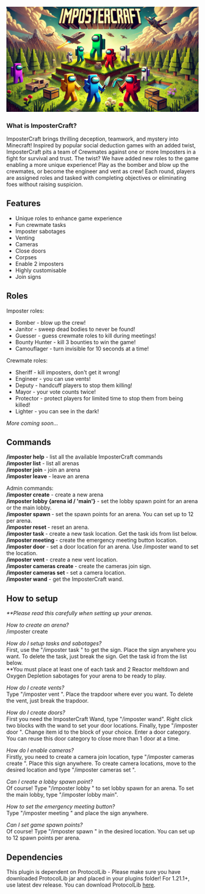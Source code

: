![Banner](./resources/Banner.png)

### What is ImposterCraft?
ImposterCraft brings thrilling deception, teamwork, and mystery into Minecraft! Inspired by popular social deduction games with an added twist, ImposterCraft pits a team of Crewmates against one or more Imposters in a fight for survival and trust. The twist? We have added new roles to the game enabling a more unique experience! Play as the bomber and blow up the crewmates, or become the engineer and vent as crew! Each round, players are assigned roles and tasked with completing objectives or eliminating foes without raising suspicion.  
  
## Features
 - Unique roles to enhance game experience
 - Fun crewmate tasks
 - Imposter sabotages
 - Venting
 - Cameras
 - Close doors
 - Corpses
 - Enable 2 imposters
 - Highly customisable
 - Join signs

## Roles
Imposter roles:
 - Bomber - blow up the crew!
 - Janitor - sweep dead bodies to never be found!
 - Guesser - guess crewmate roles to kill during meetings!
 - Bounty Hunter - kill 3 bounties to win the game!
 - Camouflager - turn invisible for 10 seconds at a time!

Crewmate roles:
 - Sheriff - kill imposters, don't get it wrong!
 - Engineer - you can use vents!
 - Deputy - handcuff players to stop them killing!
 - Mayor - your vote counts twice!
 - Protector - protect players for limited time to stop them from being killed!
 - Lighter - you can see in the dark!

_More coming soon..._

## Commands
**/imposter help** - list all the available ImposterCraft commands  
**/imposter list** - list all arenas  
**/imposter join** <arena id> - join an arena  
**/imposter leave** - leave an arena    

Admin commands:  
**/imposter create** - create a new arena  
**/imposter lobby {arena id / 'main'}** - set the lobby spawn point for an arena or the main lobby.  
**/imposter spawn <arena id>** - set the spawn points for an arena. You can set up to 12 per arena.  
**/imposter reset <arena id>** - reset an arena.  
**/imposter task <task id> <arena id>** - create a new task location. Get the task ids from list below.  
**/imposter meeting <arena id>** - create the emergency meeting button location.  
**/imposter door <item id> <door category> <arena id>** - set a door location for an arena. Use /imposter wand to set the location.  
**/imposter vent <vent category> <arena id>** - create a new vent location.  
**/imposter cameras create <arena id>** - create the cameras join sign.  
**/imposter cameras set <arena id>** - set a camera location.  
**/imposter wand** - get the ImposterCraft wand.  

## How to setup
_**Please read this carefully when setting up your arenas._

_How to create an arena?_  
/imposter create

_How do I setup tasks and sabotages?_  
First, use the "/imposter task <task id> <arena id>" to get the sign. Place the sign anywhere you want. To delete the task, just break the sign. Get the task id from the list below.  
**You must place at least one of each task and 2 Reactor meltdown and Oxygen Depletion sabotages for your arena to be ready to play.

_How do I create vents?_  
Type "/imposter vent <vent category> <arena id>". Place the trapdoor where ever you want. To delete the vent, just break the trapdoor.

_How do I create doors?_  
First you need the ImposterCraft Wand, type "/imposter wand". Right click two blocks with the wand to set your door locations. Finally, type "/imposter door <item id> <door category> <arena id>". Change item id to the block of your choice. Enter a door category. You can reuse this door category to close more than 1 door at a time.

_How do I enable cameras?_  
Firstly, you need to create a camera join location, type "/imposter cameras create <arena id>". Place this sign anywhere.
To create camera locations, move to the desired location and type "/imposter cameras set <arena id>".

_Can I create a lobby spawn point?_  
Of course! Type "/imposter lobby <arena id>" to set lobby spawn for an arena. To set the main lobby, type "/imposter lobby main".

_How to set the emergency meeting button?_  
Type "/imposter meeting <arena id>" and place the sign anywhere.

_Can I set game spawn points?_  
Of course! Type "/imposter spawn <arena id>" in the desired location. You can set up to 12 spawn points per arena.

## Dependencies
This plugin is dependent on ProtocolLib - Please make sure you have downloaded ProtocolLib jar and placed in your plugins folder! For 1.21.1+, use latest dev release. You can download ProtocolLib [here](https://www.spigotmc.org/resources/protocollib.1997/).